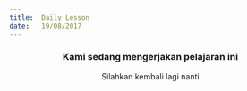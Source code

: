 ```yaml
---
title:  Daily Lesson
date:   19/08/2017
---
```


### <center>Kami sedang mengerjakan pelajaran ini</center>
<center>Silahkan kembali lagi nanti</center>